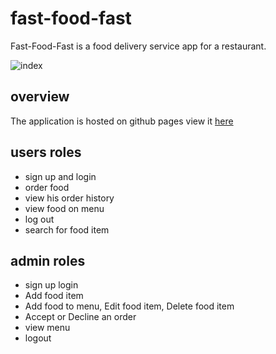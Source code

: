 # fast-food-fast
Fast-Food-Fast is a food delivery service app for a restaurant.

![index](https://user-images.githubusercontent.com/32167860/47131534-d9c8ff80-d2a7-11e8-892d-63a98633c885.png)

## overview 
The application is hosted on github pages view it [here](https://kasulejoseph.github.io/fast-food-fast/UI/index.html)
## users roles
- sign up and login
- order food
- view his order history
- view food on menu
- log out
- search for food item
## admin roles
- sign up login
- Add food item
- Add food to menu, Edit food item, Delete food item
- Accept or Decline an order
- view menu
- logout
